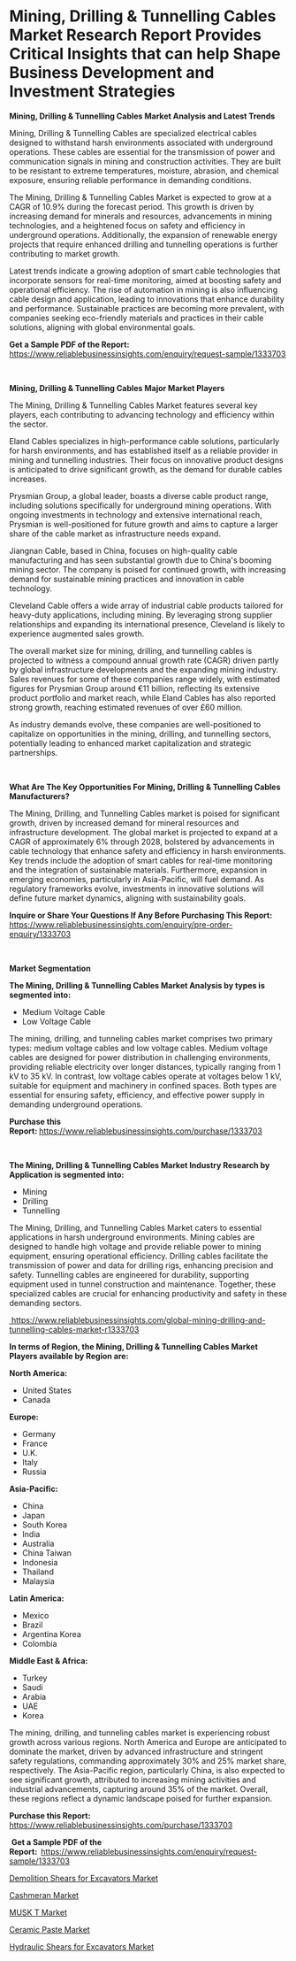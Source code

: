 <p><h1>Mining, Drilling & Tunnelling Cables Market Research Report Provides Critical Insights that can help Shape Business Development and Investment Strategies</h1></p><p><strong>Mining, Drilling & Tunnelling Cables Market Analysis and Latest Trends</strong></p>
<p><p>Mining, Drilling & Tunnelling Cables are specialized electrical cables designed to withstand harsh environments associated with underground operations. These cables are essential for the transmission of power and communication signals in mining and construction activities. They are built to be resistant to extreme temperatures, moisture, abrasion, and chemical exposure, ensuring reliable performance in demanding conditions.</p><p>The Mining, Drilling & Tunnelling Cables Market is expected to grow at a CAGR of 10.9% during the forecast period. This growth is driven by increasing demand for minerals and resources, advancements in mining technologies, and a heightened focus on safety and efficiency in underground operations. Additionally, the expansion of renewable energy projects that require enhanced drilling and tunnelling operations is further contributing to market growth.</p><p>Latest trends indicate a growing adoption of smart cable technologies that incorporate sensors for real-time monitoring, aimed at boosting safety and operational efficiency. The rise of automation in mining is also influencing cable design and application, leading to innovations that enhance durability and performance. Sustainable practices are becoming more prevalent, with companies seeking eco-friendly materials and practices in their cable solutions, aligning with global environmental goals.</p></p>
<p><strong>Get a Sample PDF of the Report:&nbsp;</strong> <a href="https://www.reliablebusinessinsights.com/enquiry/request-sample/1333703?utm_campaign=41&utm_medium=2&utm_source=Github&utm_content=ia&utm_term=12122024&utm_id=mining-drilling-tunnelling-cables">https://www.reliablebusinessinsights.com/enquiry/request-sample/1333703</a></p>
<p>&nbsp;</p>
<p><strong>Mining, Drilling & Tunnelling Cables Major Market Players</strong></p>
<p><p>The Mining, Drilling & Tunnelling Cables Market features several key players, each contributing to advancing technology and efficiency within the sector. </p><p>Eland Cables specializes in high-performance cable solutions, particularly for harsh environments, and has established itself as a reliable provider in mining and tunnelling industries. Their focus on innovative product designs is anticipated to drive significant growth, as the demand for durable cables increases.</p><p>Prysmian Group, a global leader, boasts a diverse cable product range, including solutions specifically for underground mining operations. With ongoing investments in technology and extensive international reach, Prysmian is well-positioned for future growth and aims to capture a larger share of the cable market as infrastructure needs expand.</p><p>Jiangnan Cable, based in China, focuses on high-quality cable manufacturing and has seen substantial growth due to China's booming mining sector. The company is poised for continued growth, with increasing demand for sustainable mining practices and innovation in cable technology.</p><p>Cleveland Cable offers a wide array of industrial cable products tailored for heavy-duty applications, including mining. By leveraging strong supplier relationships and expanding its international presence, Cleveland is likely to experience augmented sales growth.</p><p>The overall market size for mining, drilling, and tunnelling cables is projected to witness a compound annual growth rate (CAGR) driven partly by global infrastructure developments and the expanding mining industry. Sales revenues for some of these companies range widely, with estimated figures for Prysmian Group around €11 billion, reflecting its extensive product portfolio and market reach, while Eland Cables has also reported strong growth, reaching estimated revenues of over £60 million.</p><p>As industry demands evolve, these companies are well-positioned to capitalize on opportunities in the mining, drilling, and tunnelling sectors, potentially leading to enhanced market capitalization and strategic partnerships.</p></p>
<p>&nbsp;</p>
<p><strong>What Are The Key Opportunities For Mining, Drilling & Tunnelling Cables Manufacturers?</strong></p>
<p><p>The Mining, Drilling, and Tunnelling Cables market is poised for significant growth, driven by increased demand for mineral resources and infrastructure development. The global market is projected to expand at a CAGR of approximately 6% through 2028, bolstered by advancements in cable technology that enhance safety and efficiency in harsh environments. Key trends include the adoption of smart cables for real-time monitoring and the integration of sustainable materials. Furthermore, expansion in emerging economies, particularly in Asia-Pacific, will fuel demand. As regulatory frameworks evolve, investments in innovative solutions will define future market dynamics, aligning with sustainability goals.</p></p>
<p><strong>Inquire or Share Your Questions If Any Before Purchasing This Report:</strong> <a href="https://www.reliablebusinessinsights.com/enquiry/pre-order-enquiry/1333703?utm_campaign=41&utm_medium=2&utm_source=Github&utm_content=ia&utm_term=12122024&utm_id=mining-drilling-tunnelling-cables">https://www.reliablebusinessinsights.com/enquiry/pre-order-enquiry/1333703</a></p>
<p>&nbsp;</p>
<p><strong>Market Segmentation</strong></p>
<p><strong>The Mining, Drilling & Tunnelling Cables Market Analysis by types is segmented into:</strong></p>
<p><ul><li>Medium Voltage Cable</li><li>Low Voltage Cable</li></ul></p>
<p><p>The mining, drilling, and tunneling cables market comprises two primary types: medium voltage cables and low voltage cables. Medium voltage cables are designed for power distribution in challenging environments, providing reliable electricity over longer distances, typically ranging from 1 kV to 35 kV. In contrast, low voltage cables operate at voltages below 1 kV, suitable for equipment and machinery in confined spaces. Both types are essential for ensuring safety, efficiency, and effective power supply in demanding underground operations.</p></p>
<p><strong>Purchase this Report:&nbsp;</strong><a href="https://www.reliablebusinessinsights.com/purchase/1333703?utm_campaign=41&utm_medium=2&utm_source=Github&utm_content=ia&utm_term=12122024&utm_id=mining-drilling-tunnelling-cables">https://www.reliablebusinessinsights.com/purchase/1333703</a></p>
<p>&nbsp;</p>
<p><strong>The Mining, Drilling & Tunnelling Cables Market Industry Research by Application is segmented into:</strong></p>
<p><ul><li>Mining</li><li>Drilling</li><li>Tunnelling</li></ul></p>
<p><p>The Mining, Drilling, and Tunnelling Cables Market caters to essential applications in harsh underground environments. Mining cables are designed to handle high voltage and provide reliable power to mining equipment, ensuring operational efficiency. Drilling cables facilitate the transmission of power and data for drilling rigs, enhancing precision and safety. Tunnelling cables are engineered for durability, supporting equipment used in tunnel construction and maintenance. Together, these specialized cables are crucial for enhancing productivity and safety in these demanding sectors.</p></p>
<p><a href="https://www.reliablebusinessinsights.com/global-mining-drilling-and-tunnelling-cables-market-r1333703?utm_campaign=41&utm_medium=2&utm_source=Github&utm_content=ia&utm_term=12122024&utm_id=mining-drilling-tunnelling-cables">&nbsp;https://www.reliablebusinessinsights.com/global-mining-drilling-and-tunnelling-cables-market-r1333703</a></p>
<p><strong>In terms of Region, the Mining, Drilling & Tunnelling Cables Market Players available by Region are:</strong></p>
<p>
    <p> <strong> North America: </strong>
        <ul>
            <li>United States</li>
            <li>Canada</li>
        </ul>
        </p> 
    <p> <strong> Europe: </strong>
        <ul>
            <li>Germany</li>
            <li>France</li>
            <li>U.K.</li>
            <li>Italy</li>
            <li>Russia</li>
        </ul>
        </p> 
    <p> <strong> Asia-Pacific: </strong>
        <ul>
            <li>China</li>
            <li>Japan</li>
            <li>South Korea</li>
            <li>India</li>
            <li>Australia</li>
            <li>China Taiwan</li>
            <li>Indonesia</li>
            <li>Thailand</li>
            <li>Malaysia</li>
        </ul>
        </p> 
    <p> <strong> Latin America: </strong>
        <ul>
            <li>Mexico</li>
            <li>Brazil</li>
            <li>Argentina Korea</li>
            <li>Colombia</li>
        </ul>
        </p> 
    <p> <strong> Middle East & Africa: </strong>
        <ul>
            <li>Turkey</li>
            <li>Saudi</li>
            <li>Arabia</li>
            <li>UAE</li>
            <li>Korea</li>
        </ul>
    </p>
    </p>
<p><p>The mining, drilling, and tunneling cables market is experiencing robust growth across various regions. North America and Europe are anticipated to dominate the market, driven by advanced infrastructure and stringent safety regulations, commanding approximately 30% and 25% market share, respectively. The Asia-Pacific region, particularly China, is also expected to see significant growth, attributed to increasing mining activities and industrial advancements, capturing around 35% of the market. Overall, these regions reflect a dynamic landscape poised for further expansion.</p></p>
<p><strong>Purchase this Report: </strong><a href="https://www.reliablebusinessinsights.com/purchase/1333703?utm_campaign=41&utm_medium=2&utm_source=Github&utm_content=ia&utm_term=12122024&utm_id=mining-drilling-tunnelling-cables">https://www.reliablebusinessinsights.com/purchase/1333703</a></p>
<p>&nbsp;<strong>Get a Sample PDF of the Report:&nbsp;&nbsp;</strong><a href="https://www.reliablebusinessinsights.com/enquiry/request-sample/1333703?utm_campaign=41&utm_medium=2&utm_source=Github&utm_content=ia&utm_term=12122024&utm_id=mining-drilling-tunnelling-cables">https://www.reliablebusinessinsights.com/enquiry/request-sample/1333703</a></p>
<p><strong></strong></p>
<p><p><a href="https://github.com/nicoletavirag/Market-Research-Report-List-5/blob/main/demolition-shears-for-excavators-market.md?utm_campaign=41&utm_medium=2&utm_source=Github&utm_content=ia&utm_term=12122024&utm_id=mining-drilling-tunnelling-cables">Demolition Shears for Excavators Market</a></p><p><a href="https://www.linkedin.com/pulse/c-hannibex-sqmmf?utm_campaign=41&utm_medium=2&utm_source=Github&utm_content=ia&utm_term=12122024&utm_id=mining-drilling-tunnelling-cables">Cashmeran Market</a></p><p><a href="https://www.linkedin.com/pulse/c-hannibex-sqmmf?utm_campaign=41&utm_medium=2&utm_source=Github&utm_content=ia&utm_term=12122024&utm_id=mining-drilling-tunnelling-cables">MUSK T Market</a></p><p><a href="https://www.linkedin.com/pulse/analyzing-hashub-gbd8f?utm_campaign=41&utm_medium=2&utm_source=Github&utm_content=ia&utm_term=12122024&utm_id=mining-drilling-tunnelling-cables">Ceramic Paste Market</a></p><p><a href="https://github.com/sca704osol/Market-Research-Report-List-1/blob/main/hydraulic-shears-for-excavators-market.md?utm_campaign=41&utm_medium=2&utm_source=Github&utm_content=ia&utm_term=12122024&utm_id=mining-drilling-tunnelling-cables">Hydraulic Shears for Excavators Market</a></p></p>